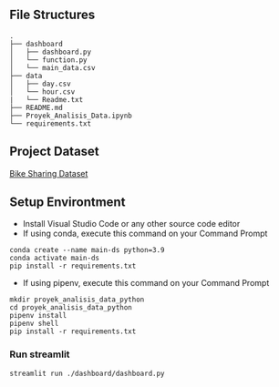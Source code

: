 ## File Structures
```
.
├── dashboard
│   ├── dashboard.py
│   └── function.py
│   └── main_data.csv
├── data
│   ├── day.csv
│   └── hour.csv
|   └── Readme.txt
├── README.md
├── Proyek_Analisis_Data.ipynb
└── requirements.txt
```

## Project Dataset
[Bike Sharing Dataset](https://drive.google.com/file/d/1RaBmV6Q6FYWU4HWZs80Suqd7KQC34diQ/view?usp=sharing)

## Setup Environtment
- Install Visual Studio Code or any other source code editor
- If using conda, execute this command on your Command Prompt
```
conda create --name main-ds python=3.9
conda activate main-ds
pip install -r requirements.txt
```
- If using pipenv, execute this command on your Command Prompt
```
mkdir proyek_analisis_data_python
cd proyek_analisis_data_python
pipenv install
pipenv shell
pip install -r requirements.txt
```

### Run streamlit
```
streamlit run ./dashboard/dashboard.py
```